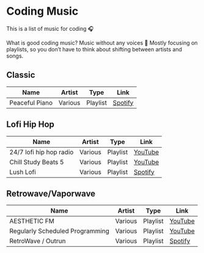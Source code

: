 # Coding Music

This is a list of music for coding 🎧 

What is good coding music? Music without any voices 🎤 Mostly focusing on playlists, so you don’t have to think about shifting between artists and songs.

## Classic

| Name           | Artist  | Type     | Link                      |
|----------------|---------|----------|---------------------------|
| Peaceful Piano | Various | Playlist | [Spotify][peaceful-piano] |

[peaceful-piano]: https://open.spotify.com/user/spotify/playlist/37i9dQZF1DX4sWSpwq3LiO?si=2CrSEIzpQu-bKQKdEUxdaA 

## Lofi Hip Hop

| Name                    | Artist  | Type     | Link                   |
|-------------------------|---------|----------|------------------------|
| 24/7 lofi hip hop radio | Various | Playlist | [YouTube][lofi-24-7]   |
| Chill Study Beats 5     | Various | Playlist | [YouTube][chill-study] |
| Lush Lofi               | Various | Playlist | [Spotify][lush-lofi]   |

[lofi-24-7]: https://www.youtube.com/watch?v=5AEbq6X33A8
[chill-study]: https://www.youtube.com/watch?v=yUpl_HQrBnM
[lush-lofi]: https://open.spotify.com/user/spotify/playlist/37i9dQZF1DXc8kgYqQLMfH?si=bvFe73N9Tv6I4cchw7Z4nA

## Retrowave/Vaporwave

| Name                            | Artist  | Type     | Link                           |
|---------------------------------|---------|----------|--------------------------------|
| AESTHETIC FM                    | Various | Playlist | [YouTube][aesthetic-fm]        |
| Regularly Scheduled Programming | Various | Playlist | [YouTube][regularly-scheduled] |
| RetroWave / Outrun              | Various | Playlist | [Spotify][retrowave-outrun]    |

[aesthetic-fm]: https://www.youtube.com/watch?v=MKx71DQ7giE
[regularly-scheduled]: https://www.youtube.com/watch?v=K1iS-_EQMGE
[retrowave-outrun]: https://open.spotify.com/user/spotify/playlist/37i9dQZF1DXdLEN7aqioXM?si=8qhLGy5rQSuAhQ3cgSFnwg 
